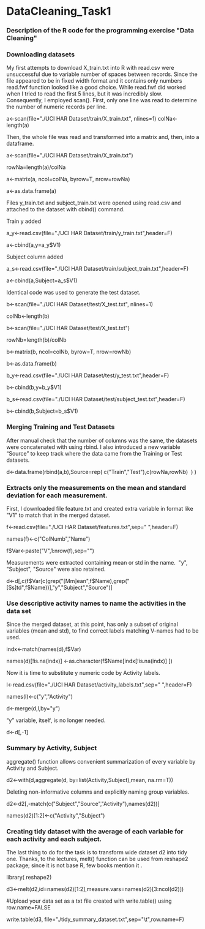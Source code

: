 DataCleaning_Task1
==================
### Description of the R code for the programming exercise "Data Cleaning"
### Downloading datasets
My first attempts to download X_train.txt into R with read.csv were unsuccessful due to variable number of spaces between records.  Since the file appeared to be in fixed width format and it contains only numbers read.fwf function looked like a good choice. While read.fwf did worked when I tried to read the first 5 lines, but it was incredibly slow. Consequently, I employed scan(). First, only one line was read to determine the number of numeric records per line.

a<-scan(file="./UCI HAR Dataset/train/X_train.txt", nlines=1)
colNa<-length(a)

Then, the whole file was read and transformed into a matrix and, then, into a dataframe.

a<-scan(file="./UCI HAR Dataset/train/X_train.txt")

rowNa=length(a)/colNa

a<-matrix(a, ncol=colNa, byrow=T, nrow=rowNa)

a<-as.data.frame(a)

Files y_train.txt and subject_train.txt were opened using read.csv and attached to the dataset with cbind() command.

Train y added

a_y<-read.csv(file="./UCI HAR Dataset/train/y_train.txt",header=F)

a<-cbind(a,y=a_y$V1)

Subject column added

a_s<-read.csv(file="./UCI HAR Dataset/train/subject_train.txt",header=F)

a<-cbind(a,Subject=a_s$V1)

Identical code was used to generate the test dataset.

b<-scan(file="./UCI HAR Dataset/test/X_test.txt", nlines=1)

colNb<-length(b)

b<-scan(file="./UCI HAR Dataset/test/X_test.txt")

rowNb=length(b)/colNb

b<-matrix(b, ncol=colNb, byrow=T, nrow=rowNb)

b<-as.data.frame(b)

b_y<-read.csv(file="./UCI HAR Dataset/test/y_test.txt",header=F)

b<-cbind(b,y=b_y$V1)

b_s<-read.csv(file="./UCI HAR Dataset/test/subject_test.txt",header=F)

b<-cbind(b,Subject=b_s$V1)

### Merging Training and Test Datasets
After manual check that the number of columns was the same, the datasets were concatenated with using rbind. I also introduced a new variable “Source” to keep track where the data came from the Training or Test datasets.

d<-data.frame(rbind(a,b),Source=rep( c("Train","Test"),c(rowNa,rowNb)  ) )

### Extracts only the measurements on the mean and standard deviation for each measurement. 
First, I downloaded file feature.txt and created extra variable in format like "V1" to match that in the merged dataset.

f<-read.csv(file="./UCI HAR Dataset/features.txt",sep=" ",header=F)

names(f)<-c("ColNumb","Name")

f$Var<-paste("V",1:nrow(f),sep="")

Measurements were extracted containing mean or std in the name.  "y", "Subject", "Source" were also retained.

d<-d[,c(f$Var[c(grep("[Mm]ean",f$Name),grep("[Ss]td",f$Name))],"y","Subject","Source")]

### Use descriptive activity names to name the activities in the data set
Since the merged dataset, at this point, has only a subset of original variables (mean and std), to find correct labels matching V-names had to be used. 

indx<-match(names(d),f$Var)

names(d)[!is.na(indx)] <-as.character(f$Name[indx[!is.na(indx)] ])

Now it is time to substitute y numeric code by Activity labels.

l<-read.csv(file="./UCI HAR Dataset/activity_labels.txt",sep=" ",header=F)

names(l)<-c("y","Activity")

d<-merge(d,l,by="y")

“y” variable, itself, is no longer needed.

d<-d[,-1]

### Summary by Activity, Subject

aggregate() function allows convenient summarization of every variable by Activity and Subject. 

d2<-with(d,aggregate(d, by=list(Activity,Subject),mean, na.rm=T))

Deleting non-informative columns and explicitly naming group variables. 

d2<-d2[,-match(c("Subject","Source","Activity"),names(d2))]

names(d2)[1:2]<-c("Activity","Subject")

### Creating tidy dataset with the average of each variable for each activity and each subject.  
The last thing to do for the task is to transform wide dataset d2 into tidy one. Thanks, to the lectures, melt() function can be used from reshape2 package; since it is not base R, few books mention it .   

library( reshape2)

d3<-melt(d2,id=names(d2)[1:2],measure.vars=names(d2)[3:ncol(d2)])

#Upload your data set as a txt file created with write.table() using row.name=FALSE 

write.table(d3, file="./tidy_summary_dataset.txt",sep="\t",row.name=F)
